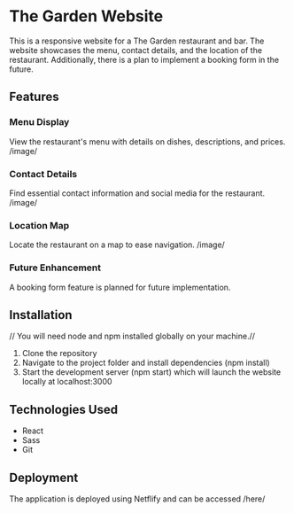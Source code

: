 # The Garden Website

This is a responsive website for a The Garden restaurant and bar. The website showcases the menu, contact details, and the location of the restaurant. Additionally, there is a plan to implement a booking form in the future.

## Features

### Menu Display

View the restaurant's menu with details on dishes, descriptions, and prices.
/image/

### Contact Details

Find essential contact information and social media for the restaurant.
/image/

### Location Map

Locate the restaurant on a map to ease navigation.
/image/

### Future Enhancement

A booking form feature is planned for future implementation.

## Installation

// You will need node and npm installed globally on your machine.//

1. Clone the repository
2. Navigate to the project folder and install dependencies (npm install)
3. Start the development server (npm start) which will launch the website locally at localhost:3000

## Technologies Used

- React
- Sass
- Git

## Deployment

The application is deployed using Netflify and can be accessed /here/
